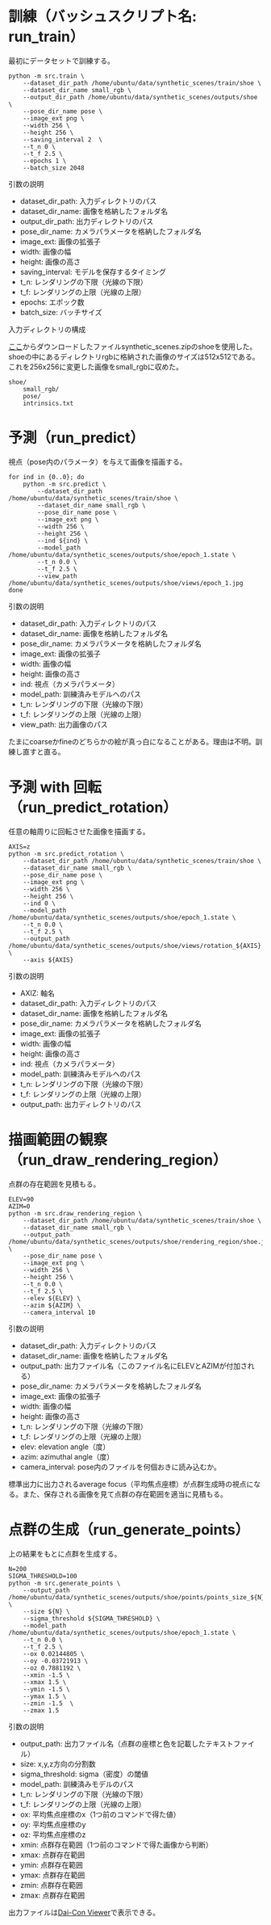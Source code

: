 # 訓練（バッシュスクリプト名: run_train）
最初にデータセットで訓練する。


```
python -m src.train \
	--dataset_dir_path /home/ubuntu/data/synthetic_scenes/train/shoe \
	--dataset_dir_name small_rgb \
	--output_dir_path /home/ubuntu/data/synthetic_scenes/outputs/shoe \
	--pose_dir_name pose \
	--image_ext png \
	--width 256 \
	--height 256 \
	--saving_interval 2  \
	--t_n 0 \
	--t_f 2.5 \
	--epochs 1 \
	--batch_size 2048
```
引数の説明
- dataset_dir_path: 入力ディレクトリのパス
- dataset_dir_name: 画像を格納したフォルダ名
- output_dir_path: 出力ディレクトリのパス
- pose_dir_name: カメラパラメータを格納したフォルダ名
- image_ext: 画像の拡張子
- width: 画像の幅
- height: 画像の高さ
- saving_interval: モデルを保存するタイミング
- t_n: レンダリングの下限（光線の下限）
- t_f: レンダリングの上限（光線の上限）
- epochs: エポック数
- batch_size: バッチサイズ

入力ディレクトリの構成

[ここ](https://drive.google.com/drive/folders/1ScsRlnzy9Bd_n-xw83SP-0t548v63mPH)からダウンロードしたファイルsynthetic_scenes.zipのshoeを使用した。shoeの中にあるディレクトリrgbに格納された画像のサイズは512x512である。これを256x256に変更した画像をsmall_rgbに収めた。

```
shoe/
    small_rgb/
    pose/
    intrinsics.txt
```

# 予測（run_predict）
視点（pose内のパラメータ）を与えて画像を描画する。
```
for ind in {0..0}; do
	python -m src.predict \
		--dataset_dir_path /home/ubuntu/data/synthetic_scenes/train/shoe \
		--dataset_dir_name small_rgb \
		--pose_dir_name pose \
		--image_ext png \
		--width 256 \
		--height 256 \
		--ind ${ind} \
		--model_path /home/ubuntu/data/synthetic_scenes/outputs/shoe/epoch_1.state \
		--t_n 0.0 \
		--t_f 2.5 \
		--view_path /home/ubuntu/data/synthetic_scenes/outputs/shoe/views/epoch_1.jpg
done
```
引数の説明
- dataset_dir_path: 入力ディレクトリのパス
- dataset_dir_name: 画像を格納したフォルダ名
- pose_dir_name: カメラパラメータを格納したフォルダ名
- image_ext: 画像の拡張子
- width: 画像の幅
- height: 画像の高さ
- ind: 視点（カメラパラメータ）
- model_path: 訓練済みモデルへのパス
- t_n: レンダリングの下限（光線の下限）
- t_f: レンダリングの上限（光線の上限）
- view_path: 出力画像のパス

たまにcoarseかfineのどちらかの絵が真っ白になることがある。理由は不明。訓練し直すと直る。

# 予測 with 回転（run_predict_rotation）
任意の軸周りに回転させた画像を描画する。
```
AXIS=z
python -m src.predict_rotation \
	--dataset_dir_path /home/ubuntu/data/synthetic_scenes/train/shoe \
	--dataset_dir_name small_rgb \
	--pose_dir_name pose \
	--image_ext png \
	--width 256 \
	--height 256 \
	--ind 0 \
	--model_path /home/ubuntu/data/synthetic_scenes/outputs/shoe/epoch_1.state \
	--t_n 0.0 \
	--t_f 2.5 \
	--output_path /home/ubuntu/data/synthetic_scenes/outputs/shoe/views/rotation_${AXIS}.jpg \
	--axis ${AXIS}
```
引数の説明
- AXIZ: 軸名
- dataset_dir_path: 入力ディレクトリのパス
- dataset_dir_name: 画像を格納したフォルダ名
- pose_dir_name: カメラパラメータを格納したフォルダ名
- image_ext: 画像の拡張子
- width: 画像の幅
- height: 画像の高さ
- ind: 視点（カメラパラメータ）
- model_path: 訓練済みモデルへのパス
- t_n: レンダリングの下限（光線の下限）
- t_f: レンダリングの上限（光線の上限）
- output_path: 出力ディレクトリのパス

# 描画範囲の観察（run_draw_rendering_region）
点群の存在範囲を見積もる。
```
ELEV=90
AZIM=0
python -m src.draw_rendering_region \
    --dataset_dir_path /home/ubuntu/data/synthetic_scenes/train/shoe \
    --dataset_dir_name small_rgb \
    --output_path /home/ubuntu/data/synthetic_scenes/outputs/shoe/rendering_region/shoe.jpg \
    --pose_dir_name pose \
    --image_ext png \
    --width 256 \
    --height 256 \
    --t_n 0.0 \
    --t_f 2.5 \
    --elev ${ELEV} \
    --azim ${AZIM} \
    --camera_interval 10
```
引数の説明
- dataset_dir_path: 入力ディレクトリのパス
- dataset_dir_name: 画像を格納したフォルダ名
- output_path: 出力ファイル名（このファイル名にELEVとAZIMが付加される）
- pose_dir_name: カメラパラメータを格納したフォルダ名
- image_ext: 画像の拡張子
- width: 画像の幅
- height: 画像の高さ
- t_n: レンダリングの下限（光線の下限）
- t_f: レンダリングの上限（光線の上限）
- elev: elevation angle（度）
- azim: azimuthal angle（度）
- camera_interval: pose内のファイルを何個おきに読み込むか。

標準出力に出力されるaverage focus（平均焦点座標）が点群生成時の視点になる。また、保存される画像を見て点群の存在範囲を適当に見積もる。

# 点群の生成（run_generate_points）
上の結果をもとに点群を生成する。
```
N=200
SIGMA_THRESHOLD=100
python -m src.generate_points \
	--output_path /home/ubuntu/data/synthetic_scenes/outputs/shoe/points/points_size_${N}_sigma_${SIGMA_THRESHOLD}.txt \
	--size ${N} \
	--sigma_threshold ${SIGMA_THRESHOLD} \
	--model_path /home/ubuntu/data/synthetic_scenes/outputs/shoe/epoch_1.state \
	--t_n 0.0 \
	--t_f 2.5 \
	--ox 0.02144805 \
	--oy -0.03721913 \
	--oz 0.7881192 \
	--xmin -1.5 \
	--xmax 1.5 \
	--ymin -1.5 \
	--ymax 1.5 \
	--zmin -1.5  \
	--zmax 1.5
```
引数の説明
- output_path: 出力ファイル名（点群の座標と色を記載したテキストファイル）
- size: x,y,z方向の分割数
- sigma_threshold: sigma（密度）の閾値
- model_path: 訓練済みモデルのパス
- t_n: レンダリングの下限（光線の下限）
- t_f: レンダリングの上限（光線の上限）
- ox: 平均焦点座標のx（1つ前のコマンドで得た値）
- oy: 平均焦点座標のy
- oz: 平均焦点座標のz
- xmin: 点群存在範囲（1つ前のコマンドで得た画像から判断）
- xmax: 点群存在範囲
- ymin: 点群存在範囲
- ymax: 点群存在範囲
- zmin: 点群存在範囲
- zmax: 点群存在範囲

出力ファイルは[Dai-Con Viewer](https://www.dai-con.net/dai-con-viewer/)で表示できる。
